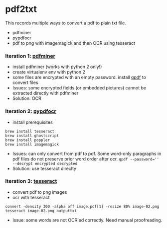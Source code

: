 # pdf2txt
This records multiple ways to convert a pdf to plain txt file.

- pdfminer
- pypdfocr
- pdf to png with imagemagick and then OCR using tesseract

### Iteration 1: [pdfminer](https://github.com/euske/pdfminer)
- install pdfminer (works with python 2 only!)
- create virtualenv env with python 2
- some files are encrypted with an empty password. install [	qpdf](https://stackoverflow.com/questions/16956875/how-can-i-install-qpdf-on-mac-10-8-3) to convert files
- Issues: some encrypted fields (or embedded pictures) cannot be extracted directly with pdfminer
- Solution: OCR

### Iteration 2: [pypdfocr](https://pypi.python.org/pypi/pypdfocr)
- install prerequisites
```
brew install tesseract
brew install ghostscript
brew install poppler
brew install imagemagick
```
- Issues: can only convert from pdf to pdf. Some word-only paragraphs in pdf files do not preserve prior word order after ocr.
`qpdf --password='' --decrypt encrypted decrypted`
- Solution: use tesseract direclty

### Iteration 3: [tesseract](https://github.com/tesseract-ocr/tesseract)
- convert pdf to png images
- ocr with tesseract
```
convert -density 300 -alpha off image.pdf[1] -resize 80% image-02.png
tesseract image-02.png outputtxt
```
- Issue: some words are not OCR'ed correctly. Need manual proofreading.

<!--
The necessary information is scattered in two places
- attachment on Page 11
- H11 item on Page 3

Thus a second round of text mining was performed and the two versions of json files are combined.
-->
